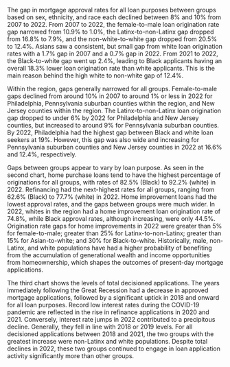 The gap in mortgage approval rates for all loan purposes between groups based on sex, ethnicity, and race each declined between 8% and 10% from 2007 to 2022. From 2007 to 2022, the female-to-male loan origination rate gap narrowed from 10.9% to 1.0%, the Latinx-to-non-Latinx gap dropped from 16.8% to 7.9%, and the non-white-to-white gap dropped from 20.5% to 12.4%. Asians saw a consistent, but small gap from white loan origination rates with a 1.7% gap in 2007 and a 0.7% gap in 2022. From 2021 to 2022, the Black-to-white gap went up 2.4%, leading to Black applicants having an overall 18.3% lower loan origination rate than white applicants. This is the main reason behind the high white to non-white gap of 12.4%.

Within the region, gaps generally narrowed for all groups. Female-to-male gaps declined from around 10% in 2007 to around 1% or less in 2022 for Philadelphia, Pennsylvania suburban counties within the region, and New Jersey counties within the region. The Latinx-to-non-Latinx loan origination gap dropped to under 6% by 2022 for Philadelphia and New Jersey counties, but increased to around 9% for Pennsylvania suburban counties. By 2022, Philadelphia had the highest gap between Black and white loan seekers at 19%. However, this gap was also wide and increasing for Pennsylvania suburban counties and New Jersey counties in 2022 at 16.6% and 12.4%, respectively.

Gaps between groups appear to vary by loan purpose. As seen in the second chart, home purchase loans tend to have the highest percentage of originations for all groups, with rates of 82.5% (Black) to 92.2% (white) in 2022. Refinancing had the next-highest rates for all groups, ranging from 62.6% (Black) to 77.7% (white) in 2022. Home improvement loans had the lowest approval rates, and the gaps between groups were much wider. In 2022, whites in the region had a home improvement loan origination rate of 74.8%, while Black approval rates, although increasing, were only 44.5%. Origination rate gaps for home improvements in 2022 were greater than 5% for female-to-male; greater than 25% for Latinx-to-non-Latinx; greater than 15% for Asian-to-white; and 30% for Black-to-white. Historically, male, non-Latinx, and white populations have had a higher probability of benefiting from the accumulation of generational wealth and income opportunities from homeownership, which shapes the outcomes of present-day mortgage applications.

The third chart shows the levels of total decisioned applications. The years immediately following the Great Recession had a decrease in approved mortgage applications, followed by a significant uptick in 2018 and onward for all loan purposes. Record low interest rates during the COVID-19 pandemic are reflected in the rise in refinance applications in 2020 and 2021. Conversely, interest rate jumps in 2022  contributed to a precipitous decline. Generally, they fell in line with 2018 or 2019 levels. For all decisioned applications between 2018 and 2021, the two groups with the greatest increase were non-Latinx and white populations. Despite total declines in 2022, these two groups continued to engage in loan application activity significantly more than other groups.